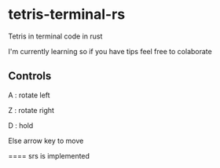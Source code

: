 # tetris-terminal-rs

Tetris in terminal code in rust

I'm currently learning so if you have tips feel free to colaborate

## Controls

A : rotate left

Z : rotate right

D : hold

Else arrow key to move

====
srs is implemented